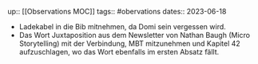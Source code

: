 up:: [[Observations MOC]]
tags:: #obervations 
dates:: 2023-06-18

-   Ladekabel in die Bib mitnehmen, da Domi sein vergessen wird.
-   Das Wort Juxtaposition aus dem Newsletter von Nathan Baugh (Micro Storytelling) mit der Verbindung, MBT mitzunehmen und Kapitel 42 aufzuschlagen, wo das Wort ebenfalls im ersten Absatz fällt.